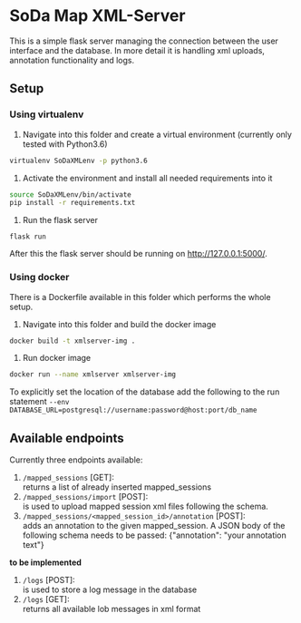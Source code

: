 # SoDa Map XML-Server

This is a simple flask server managing the connection between the user interface and the database. In more detail it is
handling xml uploads, annotation functionality and logs.

## Setup

### Using virtualenv

1. Navigate into this folder and create a virtual environment (currently only tested with Python3.6)
```bash
virtualenv SoDaXMLenv -p python3.6
```
1. Activate the environment and install all needed requirements into it
```bash
source SoDaXMLenv/bin/activate
pip install -r requirements.txt
```
1. Run the flask server
```
flask run
```
After this the flask server should be running on http://127.0.0.1:5000/.

### Using docker

There is a Dockerfile available in this folder which performs the whole setup.

1. Navigate into this folder and build the docker image
```bash
docker build -t xmlserver-img .
```
1. Run docker image
```bash
docker run --name xmlserver xmlserver-img
```
To explicitly set the location of the database add the following to the run statement
``--env DATABASE_URL=postgresql://username:password@host:port/db_name``

## Available endpoints

Currently three endpoints available:

1. ``/mapped_sessions`` [GET]:  
returns a list of already inserted mapped_sessions
1. ``/mapped_sessions/import`` [POST]:  
is used to upload mapped session xml files following the schema.
1. ``/mapped_sessions/<mapped_session_id>/annotation`` [POST]:  
adds an annotation to the given mapped_session. A JSON body of the following schema needs to be passed:
{"annotation": "your annotation text"}

**to be implemented**
1. ``/logs`` [POST]:   
is used to store a log message in the database
1. ``/logs`` [GET]:   
returns all available lob messages in xml format
